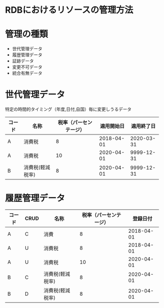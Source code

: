 RDBにおけるリソースの管理方法
=====

# 管理の種類

- 世代管理データ
- 履歴管理データ
- 証跡データ
- 変更不可データ
- 統合有無データ

# 世代管理データ

特定の時間的タイミング（年度,日付,自国）毎に変更しうるデータ

| コード | 名称        | 税率（パーセンテージ） | 適用開始日      | 適用終了日      |
|-----|-----------|-------------|------------|------------|
| A   | 消費税       | 8           | 2018-04-01 | 2020-03-31 |
| A   | 消費税       | 10          | 2020-04-01 | 9999-12-31 |
| B   | 消費税(軽減税率) | 8           | 2020-04-01 | 9999-12-31 |

# 履歴管理データ

| コード | CRUD | 名称        | 税率（パーセンテージ） | 登録日付       |
|-----|------|-----------|-------------|------------|
| A   | C    | 消費        | 8           | 2018-04-01 | 
| A   | U    | 消費税       | 8           | 2018-04-01 |
| A   | U    | 消費税       | 10          | 2020-04-01 |
| B   | C    | 消費税(軽減税率) | 8           | 2020-04-01 |
| B   | D    | 消費税(軽減税率) | 8           | 2020-04-01 |
